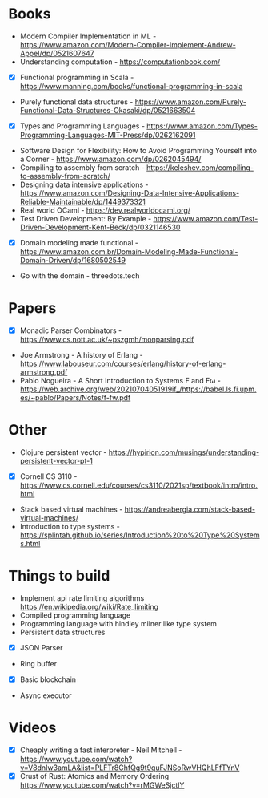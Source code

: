 # Books

- Modern Compiler Implementation in ML - https://www.amazon.com/Modern-Compiler-Implement-Andrew-Appel/dp/0521607647
- Understanding computation - https://computationbook.com/
- [x] Functional programming in Scala - https://www.manning.com/books/functional-programming-in-scala
- Purely functional data structures - https://www.amazon.com/Purely-Functional-Data-Structures-Okasaki/dp/0521663504
- [x] Types and Programming Languages - https://www.amazon.com/Types-Programming-Languages-MIT-Press/dp/0262162091
- Software Design for Flexibility: How to Avoid Programming Yourself into a Corner - https://www.amazon.com/dp/0262045494/
- Compiling to assembly from scratch - https://keleshev.com/compiling-to-assembly-from-scratch/
- Designing data intensive applications - https://www.amazon.com/Designing-Data-Intensive-Applications-Reliable-Maintainable/dp/1449373321
- Real world OCaml - https://dev.realworldocaml.org/
- Test Driven Development: By Example - https://www.amazon.com/Test-Driven-Development-Kent-Beck/dp/0321146530
- [x] Domain modeling made functional - https://www.amazon.com.br/Domain-Modeling-Made-Functional-Domain-Driven/dp/1680502549
- Go with the domain - threedots.tech

# Papers

- [x] Monadic Parser Combinators - https://www.cs.nott.ac.uk/~pszgmh/monparsing.pdf
- Joe Armstrong - A history of Erlang - https://www.labouseur.com/courses/erlang/history-of-erlang-armstrong.pdf
- Pablo Nogueira - A Short Introduction to Systems F and Fω - https://web.archive.org/web/20210704051919if_/https://babel.ls.fi.upm.es/~pablo/Papers/Notes/f-fw.pdf

# Other

- Clojure persistent vector - https://hypirion.com/musings/understanding-persistent-vector-pt-1
- [x] Cornell CS 3110 - https://www.cs.cornell.edu/courses/cs3110/2021sp/textbook/intro/intro.html
- Stack based virtual machines - https://andreabergia.com/stack-based-virtual-machines/
- Introduction to type systems - https://splintah.github.io/series/Introduction%20to%20Type%20Systems.html

# Things to build

- Implement api rate limiting algorithms https://en.wikipedia.org/wiki/Rate_limiting
- Compiled programming language
- Programming language with hindley milner like type system
- Persistent data structures
- [x] JSON Parser
- Ring buffer
- [x] Basic blockchain
- Async executor

# Videos

- [x] Cheaply writing a fast interpreter - Neil Mitchell - https://www.youtube.com/watch?v=V8dnIw3amLA&list=PLFTr8ChfQg9t9quFJNSoRwVHQhLFfTYnV
- [x] Crust of Rust: Atomics and Memory Ordering https://www.youtube.com/watch?v=rMGWeSjctlY
